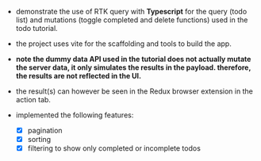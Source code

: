 - demonstrate the use of RTK query with **Typescript** for the query (todo list) and mutations (toggle completed and delete functions) used in the todo tutorial.

- the project uses vite for the scaffolding and tools to build the app.

- **note the dummy data API used in the tutorial does not actually mutate the server data, it only simulates the results in the payload. therefore, the results are not reflected in the UI.**

- the result(s) can however be seen in the Redux browser extension in the action tab.

- implemented the following features:
  - [x] pagination
  - [x] sorting
  - [x] filtering to show only completed or incomplete todos
